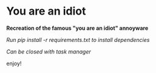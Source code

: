 # You are an idiot

__Recreation of the famous "you are an idiot" annoyware__


*Run pip install -r requirements.txt to install dependencies*

*Can be closed with task manager*

enjoy!
